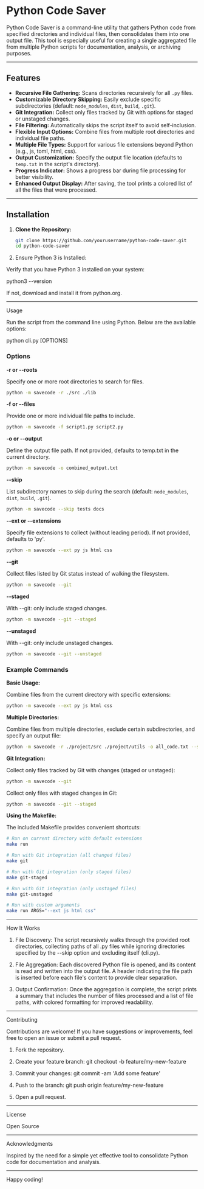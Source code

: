 # Python Code Saver

Python Code Saver is a command-line utility that gathers Python code from specified directories and individual files, then consolidates them into one output file. This tool is especially useful for creating a single aggregated file from multiple Python scripts for documentation, analysis, or archiving purposes.

---

## Features

- **Recursive File Gathering:** Scans directories recursively for all `.py` files.
- **Customizable Directory Skipping:** Easily exclude specific subdirectories (default: `node_modules`, `dist`, `build`, `.git`).
- **Git Integration:** Collect only files tracked by Git with options for staged or unstaged changes.
- **File Filtering:** Automatically skips the script itself to avoid self-inclusion.
- **Flexible Input Options:** Combine files from multiple root directories and individual file paths.
- **Multiple File Types:** Support for various file extensions beyond Python (e.g., js, toml, html, css).
- **Output Customization:** Specify the output file location (defaults to `temp.txt` in the script's directory).
- **Progress Indicator:** Shows a progress bar during file processing for better visibility.
- **Enhanced Output Display:** After saving, the tool prints a colored list of all the files that were processed.

---

## Installation

1. **Clone the Repository:**

   ```bash
   git clone https://github.com/yourusername/python-code-saver.git
   cd python-code-saver

2. Ensure Python 3 is Installed:

Verify that you have Python 3 installed on your system:

python3 --version

If not, download and install it from python.org.




---

Usage

Run the script from the command line using Python. Below are the available options:

python cli.py [OPTIONS]

### Options

**-r or --roots**

Specify one or more root directories to search for files.

```bash
python -m savecode -r ./src ./lib
```

**-f or --files**

Provide one or more individual file paths to include.

```bash
python -m savecode -f script1.py script2.py
```

**-o or --output**

Define the output file path. If not provided, defaults to temp.txt in the current directory.

```bash
python -m savecode -o combined_output.txt
```

**--skip**

List subdirectory names to skip during the search (default: `node_modules`, `dist`, `build`, `.git`).

```bash
python -m savecode --skip tests docs
```

**--ext or --extensions**

Specify file extensions to collect (without leading period). If not provided, defaults to 'py'.

```bash
python -m savecode --ext py js html css
```

**--git**

Collect files listed by Git status instead of walking the filesystem.

```bash
python -m savecode --git
```

**--staged**

With --git: only include staged changes.

```bash
python -m savecode --git --staged
```

**--unstaged**

With --git: only include unstaged changes.

```bash
python -m savecode --git --unstaged
```


### Example Commands

**Basic Usage:**

Combine files from the current directory with specific extensions:

```bash
python -m savecode --ext py js html css
```

**Multiple Directories:**

Combine files from multiple directories, exclude certain subdirectories, and specify an output file:

```bash
python -m savecode -r ./project/src ./project/utils -o all_code.txt --skip __pycache__ migrations
```

**Git Integration:**

Collect only files tracked by Git with changes (staged or unstaged):

```bash
python -m savecode --git
```

Collect only files with staged changes in Git:

```bash
python -m savecode --git --staged
```

**Using the Makefile:**

The included Makefile provides convenient shortcuts:

```bash
# Run on current directory with default extensions
make run

# Run with Git integration (all changed files)
make git

# Run with Git integration (only staged files)
make git-staged

# Run with Git integration (only unstaged files)
make git-unstaged

# Run with custom arguments
make run ARGS="--ext js html css"
```


---

How It Works

1. File Discovery: The script recursively walks through the provided root directories, collecting paths of all .py files while ignoring directories specified by the --skip option and excluding itself (cli.py).


2. File Aggregation: Each discovered Python file is opened, and its content is read and written into the output file. A header indicating the file path is inserted before each file's content to provide clear separation.


3. Output Confirmation: Once the aggregation is complete, the script prints a summary that includes the number of files processed and a list of file paths, with colored formatting for improved readability.




---

Contributing

Contributions are welcome! If you have suggestions or improvements, feel free to open an issue or submit a pull request.

1. Fork the repository.


2. Create your feature branch: git checkout -b feature/my-new-feature


3. Commit your changes: git commit -am 'Add some feature'


4. Push to the branch: git push origin feature/my-new-feature


5. Open a pull request.




---

License

Open Source


---

Acknowledgments

Inspired by the need for a simple yet effective tool to consolidate Python code for documentation and analysis.


---

Happy coding!